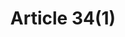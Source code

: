 ---
title: "Article 34(1)"
draft: false
exceptions:
- info52b
memberstates:
- LV
score: 3
compensation:
- 
remarks: |
 


link: ""
---